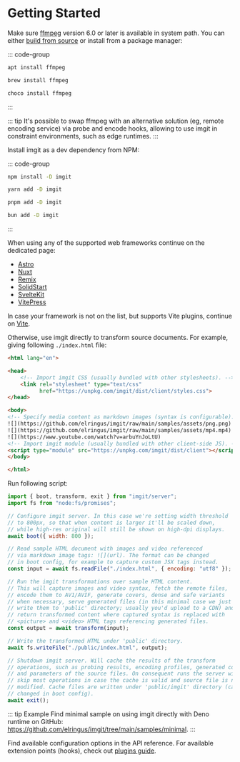 # Getting Started

Make sure [ffmpeg](https://ffmpeg.org) version 6.0 or later is available in system path. You can either [build from source](https://trac.ffmpeg.org/wiki/CompilationGuide) or install from a package manager:

::: code-group

```sh [Linux]
apt install ffmpeg
```

```sh [Mac]
brew install ffmpeg
```

```sh [Windows]
choco install ffmpeg
```

:::

::: tip
It's possible to swap ffmpeg with an alternative solution (eg, remote encoding service) via probe and encode hooks, allowing to use imgit in constraint environments, such as edge runtimes.
:::

Install imgit as a dev dependency from NPM:

::: code-group

```sh [npm]
npm install -D imgit
```

```sh [yarn]
yarn add -D imgit
```

```sh [pnpm]
pnpm add -D imgit
```

```sh [bun]
bun add -D imgit
```

:::

When using any of the supported web frameworks continue on the dedicated page:

 - [Astro](/guide/integrations/astro)
 - [Nuxt](/guide/integrations/nuxt)
 - [Remix](/guide/integrations/remix)
 - [SolidStart](/guide/integrations/solid)
 - [SvelteKit](/guide/integrations/svelte)
 - [VitePress](/guide/integrations/vitepress)

In case your framework is not on the list, but supports Vite plugins, continue on [Vite](/guide/integrations/vite).

Otherwise, use imgit directly to transform source documents. For example, giving following `./index.html` file:

```html
<html lang="en">

<head>
    <!-- Import imgit CSS (usually bundled with other stylesheets). -->
    <link rel="stylesheet" type="text/css"
          href="https://unpkg.com/imgit/dist/client/styles.css">
</head>

<body>
<!-- Specify media content as markdown images (syntax is configurable). -->
![](https://github.com/elringus/imgit/raw/main/samples/assets/png.png)
![](https://github.com/elringus/imgit/raw/main/samples/assets/mp4.mp4)
![](https://www.youtube.com/watch?v=arbuYnJoLtU)
<!-- Import imgit module (usually bundled with other client-side JS). -->
<script type="module" src="https://unpkg.com/imgit/dist/client"></script>
</body>

</html>
```

Run following script:

```js
import { boot, transform, exit } from "imgit/server";
import fs from "node:fs/promises";

// Configure imgit server. In this case we're setting width threshold
// to 800px, so that when content is larger it'll be scaled down,
// while high-res original will still be shown on high-dpi displays.
await boot({ width: 800 });

// Read sample HTML document with images and video referenced
// via markdown image tags: ![](url). The format can be changed
// in boot config, for example to capture custom JSX tags instead.
const input = await fs.readFile("./index.html", { encoding: "utf8" });

// Run the imgit transformations over sample HTML content.
// This will capture images and video syntax, fetch the remote files,
// encode them to AV1/AVIF, generate covers, dense and safe variants
// when necessary, serve generated files (in this minimal case we just
// write them to 'public' directory; usually you'd upload to a CDN) and
// return transformed content where captured syntax is replaced with
// <picture> and <video> HTML tags referencing generated files.
const output = await transform(input);

// Write the transformed HTML under 'public' directory.
await fs.writeFile("./public/index.html", output);

// Shutdown imgit server. Will cache the results of the transform
// operations, such as probing results, encoding profiles, generated covers
// and parameters of the source files. On consequent runs the server will
// skip most operations in case the cache is valid and source file is not
// modified. Cache files are written under 'public/imgit' directory (can be
// changed in boot config).
await exit();
```

::: tip Example
Find minimal sample on using imgit directly with Deno runtime on GitHub: https://github.com/elringus/imgit/tree/main/samples/minimal.
:::


Find available configuration options in the API reference. For available extension points (hooks), check out [plugins guide](/guide/plugins).

